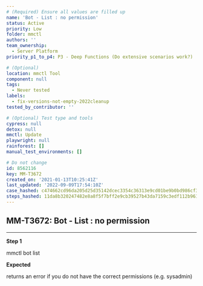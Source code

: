 ```yaml
---
# (Required) Ensure all values are filled up
name: 'Bot - List : no permission'
status: Active
priority: Low
folder: mmctl
authors: ''
team_ownership:
  - Server Platform
priority_p1_to_p4: P3 - Deep Functions (Do extensive scenarios work?)

# (Optional)
location: mmctl Tool
component: null
tags:
  - Never tested
labels:
  - fix-versions-not-empty-2022cleanup
tested_by_contributor: ''

# (Optional) Test type and tools
cypress: null
detox: null
mmctl: Update
playwright: null
rainforest: []
manual_test_environments: []

# Do not change
id: 8562116
key: MM-T3672
created_on: '2021-01-13T10:25:41Z'
last_updated: '2022-09-09T17:54:10Z'
case_hashed: c474662cd96da205d25d35142dcec3354c36313e9cd01be9b0bd986cf3b6630cc850ccadca035d4cefcd0a765b699edf
steps_hashed: 11da8b320247482e8a8f5f7bff2e9cb39527b43da7159c3edf112b961da9a841d56d41a44bb7326cf4794d5e8d1cd2ea
---
```


<!-- (Auto-generated) Based on frontmatter's "key" and "name" -->

## MM-T3672: Bot - List : no permission

---

**Step 1**

mmctl bot list

**Expected**

returns an error if you do not have the correct permissions (e.g. sysadmin)
